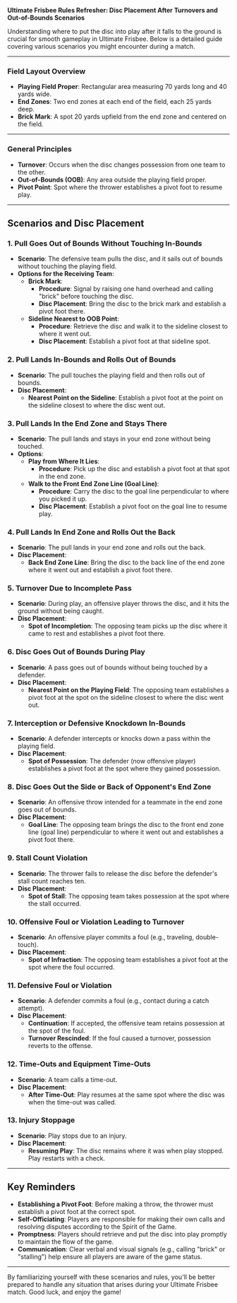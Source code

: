 **Ultimate Frisbee Rules Refresher: Disc Placement After Turnovers and Out-of-Bounds Scenarios**

Understanding where to put the disc into play after it falls to the ground is crucial for smooth gameplay in Ultimate Frisbee. Below is a detailed guide covering various scenarios you might encounter during a match.

---

### **Field Layout Overview**

- **Playing Field Proper**: Rectangular area measuring 70 yards long and 40 yards wide.
- **End Zones**: Two end zones at each end of the field, each 25 yards deep.
- **Brick Mark**: A spot 20 yards upfield from the end zone and centered on the field.

---

### **General Principles**

- **Turnover**: Occurs when the disc changes possession from one team to the other.
- **Out-of-Bounds (OOB)**: Any area outside the playing field proper.
- **Pivot Point**: Spot where the thrower establishes a pivot foot to resume play.

---

## **Scenarios and Disc Placement**

### **1. Pull Goes Out of Bounds Without Touching In-Bounds**

- **Scenario**: The defensive team pulls the disc, and it sails out of bounds without touching the playing field.
- **Options for the Receiving Team**:
  - **Brick Mark**:
    - **Procedure**: Signal by raising one hand overhead and calling "brick" before touching the disc.
    - **Disc Placement**: Bring the disc to the brick mark and establish a pivot foot there.
  - **Sideline Nearest to OOB Point**:
    - **Procedure**: Retrieve the disc and walk it to the sideline closest to where it went out.
    - **Disc Placement**: Establish a pivot foot at that sideline spot.

### **2. Pull Lands In-Bounds and Rolls Out of Bounds**

- **Scenario**: The pull touches the playing field and then rolls out of bounds.
- **Disc Placement**:
  - **Nearest Point on the Sideline**: Establish a pivot foot at the point on the sideline closest to where the disc went out.

### **3. Pull Lands In the End Zone and Stays There**

- **Scenario**: The pull lands and stays in your end zone without being touched.
- **Options**:
  - **Play from Where It Lies**:
    - **Procedure**: Pick up the disc and establish a pivot foot at that spot in the end zone.
  - **Walk to the Front End Zone Line (Goal Line)**:
    - **Procedure**: Carry the disc to the goal line perpendicular to where you picked it up.
    - **Disc Placement**: Establish a pivot foot on the goal line to resume play.

### **4. Pull Lands In End Zone and Rolls Out the Back**

- **Scenario**: The pull lands in your end zone and rolls out the back.
- **Disc Placement**:
  - **Back End Zone Line**: Bring the disc to the back line of the end zone where it went out and establish a pivot foot there.

### **5. Turnover Due to Incomplete Pass**

- **Scenario**: During play, an offensive player throws the disc, and it hits the ground without being caught.
- **Disc Placement**:
  - **Spot of Incompletion**: The opposing team picks up the disc where it came to rest and establishes a pivot foot there.

### **6. Disc Goes Out of Bounds During Play**

- **Scenario**: A pass goes out of bounds without being touched by a defender.
- **Disc Placement**:
  - **Nearest Point on the Playing Field**: The opposing team establishes a pivot foot at the spot on the sideline closest to where the disc went out.

### **7. Interception or Defensive Knockdown In-Bounds**

- **Scenario**: A defender intercepts or knocks down a pass within the playing field.
- **Disc Placement**:
  - **Spot of Possession**: The defender (now offensive player) establishes a pivot foot at the spot where they gained possession.

### **8. Disc Goes Out the Side or Back of Opponent's End Zone**

- **Scenario**: An offensive throw intended for a teammate in the end zone goes out of bounds.
- **Disc Placement**:
  - **Goal Line**: The opposing team brings the disc to the front end zone line (goal line) perpendicular to where it went out and establishes a pivot foot there.

### **9. Stall Count Violation**

- **Scenario**: The thrower fails to release the disc before the defender's stall count reaches ten.
- **Disc Placement**:
  - **Spot of Stall**: The opposing team takes possession at the spot where the stall occurred.

### **10. Offensive Foul or Violation Leading to Turnover**

- **Scenario**: An offensive player commits a foul (e.g., traveling, double-touch).
- **Disc Placement**:
  - **Spot of Infraction**: The opposing team establishes a pivot foot at the spot where the foul occurred.

### **11. Defensive Foul or Violation**

- **Scenario**: A defender commits a foul (e.g., contact during a catch attempt).
- **Disc Placement**:
  - **Continuation**: If accepted, the offensive team retains possession at the spot of the foul.
  - **Turnover Rescinded**: If the foul caused a turnover, possession reverts to the offense.

### **12. Time-Outs and Equipment Time-Outs**

- **Scenario**: A team calls a time-out.
- **Disc Placement**:
  - **After Time-Out**: Play resumes at the same spot where the disc was when the time-out was called.

### **13. Injury Stoppage**

- **Scenario**: Play stops due to an injury.
- **Disc Placement**:
  - **Resuming Play**: The disc remains where it was when play stopped. Play restarts with a check.

---

## **Key Reminders**

- **Establishing a Pivot Foot**: Before making a throw, the thrower must establish a pivot foot at the correct spot.
- **Self-Officiating**: Players are responsible for making their own calls and resolving disputes according to the Spirit of the Game.
- **Promptness**: Players should retrieve and put the disc into play promptly to maintain the flow of the game.
- **Communication**: Clear verbal and visual signals (e.g., calling "brick" or "stalling") help ensure all players are aware of the game status.

---

By familiarizing yourself with these scenarios and rules, you'll be better prepared to handle any situation that arises during your Ultimate Frisbee match. Good luck, and enjoy the game!
